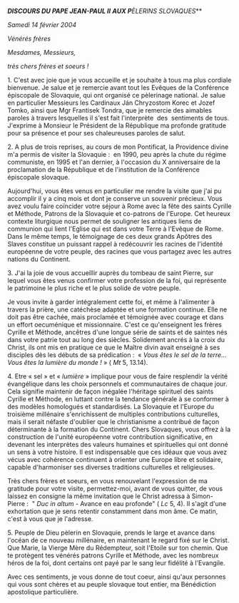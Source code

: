 ***DISCOURS DU PAPE JEAN-PAUL II*** ***AUX P**ÈLERINS SLOVAQUES***

*Samedi 14 février 2004*

*Vénérés frères*

*Mesdames, Messieurs,*

*très chers frères et soeurs !*

1. C'est avec joie que je vous accueille et je souhaite à tous ma plus cordiale bienvenue. Je salue et je remercie avant tout les Evêques de la Conférence épiscopale de Slovaquie, qui ont organisé ce pèlerinage national. Je salue en particulier Messieurs les Cardinaux Ján Chryzostom Korec et Jozef Tomko, ainsi que Mgr Frantisek Tondra, que je remercie des aimables paroles à travers lesquelles il s'est fait l'interprète  des  sentiments de tous. J'exprime à Monsieur le Président de la République ma profonde gratitude pour sa présence et pour ses chaleureuses paroles de salut.

2. A plus de trois reprises, au cours de mon Pontificat, la Providence divine m'a permis de visiter la Slovaquie :  en 1990, peu après la chute du régime communiste, en 1995 et l'an dernier, à l'occasion du X anniversaire de la proclamation de la République et de l'institution de la Conférence épiscopale slovaque.

Aujourd'hui, vous êtes venus en particulier me rendre la visite que j'ai pu accomplir il y a cinq mois et dont je conserve un souvenir précieux. Vous avez voulu faire coïncider votre séjour à Rome avec la fête des saints Cyrille et Méthode, Patrons de la Slovaquie et co-patrons de l'Europe. Cet heureux contexte liturgique nous permet de souligner les antiques liens de communion qui lient l'Eglise qui est dans votre Terre à l'Evêque de Rome. Dans le même temps, le témoignage de ces deux grands Apôtres des Slaves constitue un puissant rappel à redécouvrir les racines de l'identité européenne de votre peuple, des racines que vous partagez avec les autres nations du Continent.

3. J'ai la joie de vous accueillir auprès du tombeau de saint Pierre, sur lequel vous êtes venus confirmer votre profession de la foi, qui représente le patrimoine le plus riche et le plus solide de votre peuple.

Je vous invite à garder intégralement cette foi, et même à l'alimenter à travers la prière, une catéchèse adaptée et une formation continue. Elle ne doit pas être cachée, mais proclamée et témoignée avec courage et dans un effort oecuménique et missionnaire. C'est ce qu'enseignent les frères Cyrille et Méthode, ancêtres d'une longue série de saints et de saintes nés dans votre patrie tout au long des siècles. Solidement ancrés à la croix du Christ, ils ont mis en pratique ce que le Maître divin avait enseigné à ses disciples dès les débuts de sa prédication :  « *Vous êtes le sel de la terre... Vous êtes la lumière du monde !* » ( *Mt* 5, 13.14).

4. Etre « sel » et « *lumière* » implique pour vous de faire resplendir la vérité évangélique dans les choix personnels et communautaires de chaque jour. Cela signifie maintenir de façon inégalée l'héritage spirituel des saints Cyrille et Méthode, en luttant contre la tendance générale à se conformer à des modèles homologués et standardisés. La Slovaquie et l'Europe du troisième millénaire s'enrichissent de multiples contributions culturelles, mais il serait néfaste d'oublier que le christianisme a contribué de façon déterminante à la formation du Continent. Chers Slovaques, vous offrez à la construction de l'unité européenne votre contribution significative, en devenant les interprètes des valeurs humaines et spirituelles qui ont donné un sens à votre histoire. Il est indispensable que ces idéaux que vous avez vécus avec cohérence continuent à orienter une Europe libre et solidaire, capable d'harmoniser ses diverses traditions culturelles et religieuses.

Très chers frères et soeurs, en vous renouvelant l'expression de ma gratitude pour votre visite, permettez-moi, avant de vous quitter, de vous laissez en consigne la même invitation que le Christ adressa à Simon-Pierre :  " *Duc in altum* - Avance en eau profonde" ( *Lc* 5, 4). Il s'agit d'une exhortation que je sens retentir constamment dans mon âme. Ce matin, c'est à vous que je l'adresse.

5. Peuple de Dieu pèlerin en Slovaquie, prends le large et avance dans l'océan de ce nouveau millénaire, en maintenant le regard fixé sur le Christ. Que Marie, la Vierge Mère du Rédempteur, soit l'Etoile sur ton chemin. Que te protègent tes vénérés patrons Cyrille et Méthode, avec les nombreux héros de la foi, dont certains ont payé par le sang leur fidélité à l'Evangile.

Avec ces sentiments, je vous donne de tout coeur, ainsi qu'aux personnes qui vous sont chères et au peuple slovaque tout entier, ma Bénédiction apostolique particulière.
